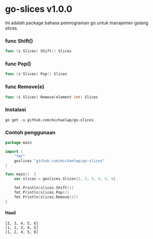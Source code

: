 # go-slices v1.0.0

Ini adalah package bahasa pemrograman go untuk manajemen golang slices.

### func Shift()
```go
func (s Slices) Shift() Slices
```

### func Pop()
```go
func (s Slices) Pop() Slices
```
### func Remove(e)
```go
func (s Slices) Remove(element int) Slices
```

### Instalasi

`go get -u github.com/michaelwp/go-slices`

### Contoh penggunaan

```go 
package main

import (
	"fmt"
	goslices "github.com/michaelwp/go-slices"
)

func main()  {
	var slices = goslices.Slices{1, 2, 3, 4, 5, 6}

	fmt.Println(slices.Shift())
	fmt.Println(slices.Pop())
	fmt.Println(slices.Remove(2))
}
```

#### Hasil

```text
[2, 3, 4, 5, 6]
[1, 2, 3, 4, 5]
[1, 2, 4, 5, 6]
```